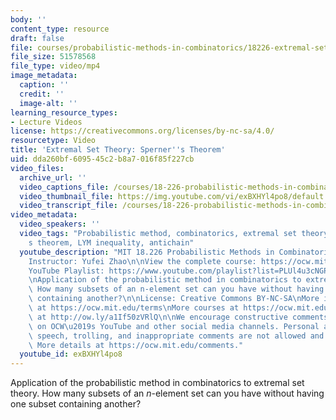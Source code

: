 ```yaml
---
body: ''
content_type: resource
draft: false
file: courses/probabilistic-methods-in-combinatorics/18226-extremal-set-theory-sperners-theorem_360p_16_9.mp4
file_size: 51578568
file_type: video/mp4
image_metadata:
  caption: ''
  credit: ''
  image-alt: ''
learning_resource_types:
- Lecture Videos
license: https://creativecommons.org/licenses/by-nc-sa/4.0/
resourcetype: Video
title: 'Extremal Set Theory: Sperner''s Theorem'
uid: dda260bf-6095-45c2-b8a7-016f85f227cb
video_files:
  archive_url: ''
  video_captions_file: /courses/18-226-probabilistic-methods-in-combinatorics-fall-2022/1aQVytevR8shidi3cg7byggdMj3PRPjAc_transcript.webvtt
  video_thumbnail_file: https://img.youtube.com/vi/exBXHYl4po8/default.jpg
  video_transcript_file: /courses/18-226-probabilistic-methods-in-combinatorics-fall-2022/1aQVytevR8shidi3cg7byggdMj3PRPjAc_transcript.pdf
video_metadata:
  video_speakers: ''
  video_tags: "Probabilistic method, combinatorics, extremal set theory, Sperner\u2019\
    s theorem, LYM inequality, antichain"
  youtube_description: "MIT 18.226 Probabilistic Methods in Combinatorics, Fall 2024\n\
    Instructor: Yufei Zhao\n\nView the complete course: https://ocw.mit.edu/courses/18-226-probabilistic-methods-in-combinatorics-fall-2022/\n\
    YouTube Playlist: https://www.youtube.com/playlist?list=PLUl4u3cNGP61cYB5ymvFiEbIb-wWHfaqO\n\
    \nApplication of the probabilistic method in combinatorics to extremal set theory.\
    \ How many subsets of an n-element set can you have without having one subset\
    \ containing another?\n\nLicense: Creative Commons BY-NC-SA\nMore information\
    \ at https://ocw.mit.edu/terms\nMore courses at https://ocw.mit.edu\nSupport OCW\
    \ at http://ow.ly/a1If50zVRlQ\n\nWe encourage constructive comments and discussion\
    \ on OCW\u2019s YouTube and other social media channels. Personal attacks, hate\
    \ speech, trolling, and inappropriate comments are not allowed and may be removed.\
    \ More details at https://ocw.mit.edu/comments."
  youtube_id: exBXHYl4po8
---
```

Application of the probabilistic method in combinatorics to extremal set theory. How many subsets of an *n*\-element set can you have without having one subset containing another?